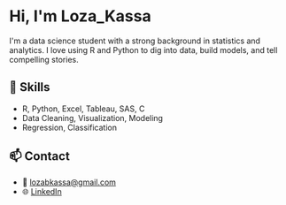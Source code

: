 # Hi, I'm Loza_Kassa
I'm a data science student with a strong background in statistics and analytics. I love using R and Python to dig into data, build models, and tell compelling stories.

## 🧰 Skills
- R, Python, Excel, Tableau, SAS, C
- Data Cleaning, Visualization, Modeling
- Regression, Classification



## 📫 Contact
- 📧 lozabkassa@gmail.com
- 🌐 [LinkedIn](www.linkedin.com/in/loza-kassa-411044234)
